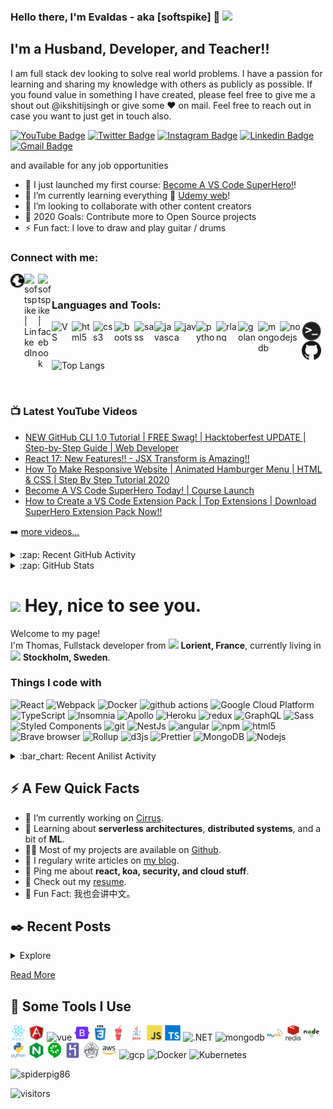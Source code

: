### Hello there, I'm Evaldas - aka [softspike] 👋 <a href="https://www.gautamkrishnar.com/"><img src="https://media.giphy.com/media/hvRJCLFzcasrR4ia7z/giphy.gif" width="25px"></a>
## I'm a Husband, Developer, and Teacher!!
I am full stack dev looking to solve real world problems. I have a passion for learning and sharing my knowledge with others as publicly as possible. If you found value in something I have created, please feel free to give me a shout out @ikshitijsingh or give some ♥ on mail. Feel free to reach out in case you want to just get in touch also. 

[![YouTube Badge](https://img.shields.io/badge/-@Dhruv%20Jain-c4302b?style=flat-square&labelColor=c4302b&logo=youtube&logoColor=white&link=https://www.youtube.com/channel/UCQXt2DMbgcjO5xpAd0cFS8A)](https://www.youtube.com/channel/UCQXt2DMbgcjO5xpAd0cFS8A) [![Twitter Badge](https://img.shields.io/badge/-@maddhruv-1ca0f1?style=flat-square&labelColor=1ca0f1&logo=twitter&logoColor=white&link=https://twitter.com/maddhruv)](https://twitter.com/maddhruv) [![Instagram Badge](https://img.shields.io/badge/-@maddhruv-F44747?style=flat-square&labelColor=F44747&logo=instagram&logoColor=white&link=https://instagram.com/maddhruv)](https://twitter.com/maddhruv) [![Linkedin Badge](https://img.shields.io/badge/-midhruvjaink-blue?style=flat-square&logo=Linkedin&logoColor=white&link=https://www.linkedin.com/in/midhruvjaink/)](https://www.linkedin.com/in/midhruvjaink/)
[![Gmail Badge](https://img.shields.io/badge/-dhruvjainpenny@gmail.com-c14438?style=flat-square&logo=Gmail&logoColor=white&link=mailto:dhruvjainpenny@gmail.com)](mailto:dhruvjainpenny@gmail.com)

and available for any job opportunities

- 🔭 I just launched my first course: [Become A VS Code SuperHero!][course]!
- 🌱 I’m currently learning everything 🤣  [Udemy web][course1]!
- 👯 I’m looking to collaborate with other content creators
- 🥅 2020 Goals: Contribute more to Open Source projects
- ⚡ Fun fact: I love to draw and play guitar / drums

### Connect with me:

[<img align="left" alt="codeSTACKr.com" width="22px" src="https://raw.githubusercontent.com/iconic/open-iconic/master/svg/globe.svg" />][website]
[<img align="left" alt="softspike | LinkedIn" width="22px" src="https://cdn.jsdelivr.net/npm/simple-icons@v3/icons/linkedin.svg" />][linkedin]
<img align="left" alt="softspike | facebook" width="22px" src="https://cdn.jsdelivr.net/npm/simple-icons@v3/icons/facebook.svg" />
<br />

### Languages and Tools:

<img align="left" alt="VS" src="https://cdn.worldvectorlogo.com/logos/visual-studio-code-1.svg" width="32px" height="34"/>
<img align="left" alt="html5" src="https://devicons.github.io/devicon/devicon.git/icons/html5/html5-original-wordmark.svg" width="34"/>
<img align="left" alt="css3" src="https://devicons.github.io/devicon/devicon.git/icons/css3/css3-original-wordmark.svg" width="34"/>
<img align="left" alt="bootstrap" src="https://devicons.github.io/devicon/devicon.git/icons/bootstrap/bootstrap-plain.svg" width="32" height="34"/>
<img align="left" alt="sass" src="https://devicons.github.io/devicon/devicon.git/icons/sass/sass-original.svg" width="32"/>
<img align="left" alt="javascript" src="https://devicons.github.io/devicon/devicon.git/icons/javascript/javascript-original.svg" width="32" height="34"/>
<img align="left" alt="java" src="https://devicons.github.io/devicon/devicon.git/icons/java/java-original-wordmark.svg" width="35" height="34"/>
<img align="left" alt="python" src="https://devicons.github.io/devicon/devicon.git/icons/python/python-original.svg" width="32" height="34"/>
<img align="left" alt="rlang" src="https://upload.wikimedia.org/wikipedia/commons/thumb/1/1b/R_logo.svg/1280px-R_logo.svg.png" width="35" height="32"/>
<img align="left" alt="golang" src="https://devicons.github.io/devicon/devicon.git/icons/go/go-original.svg" width="32" height="34"/>
<img align="left" alt="mongodb" src="https://devicons.github.io/devicon/devicon.git/icons/mongodb/mongodb-original-wordmark.svg" width="35"/>
<img align="left" alt="nodejs" src="https://devicons.github.io/devicon/devicon.git/icons/nodejs/nodejs-original-wordmark.svg" width="35"/>
<img align="left" alt="terminal" width="31px" src="https://raw.githubusercontent.com/github/explore/80688e429a7d4ef2fca1e82350fe8e3517d3494d/topics/terminal/terminal.png" />
<img align="left" alt="GitHub" width="31px" src="https://raw.githubusercontent.com/github/explore/78df643247d429f6cc873026c0622819ad797942/topics/github/github.png" />

![Top Langs](https://github-readme-stats.vercel.app/api/top-langs/?username=softspike&layout=compact) 



<br />

### 📺 Latest YouTube Videos

<!-- YOUTUBE:START -->
- [NEW GitHub CLI 1.0 Tutorial | FREE Swag! | Hacktoberfest UPDATE | Step-by-Step Guide | Web Developer](https://www.youtube.com/watch?v=Uzcr9YrdODU)
- [React 17: New Features!! - JSX Transform is Amazing!!](https://www.youtube.com/watch?v=8D-rWP3c088)
- [How To Make Responsive Website | Animated Hamburger Menu | HTML & CSS | Step By Step Tutorial 2020](https://www.youtube.com/watch?v=nME3fE3c9Qw)
- [Become A VS Code SuperHero Today! | Course Launch](https://www.youtube.com/watch?v=MIsHYGZ3MwQ)
- [How to Create a VS Code Extension Pack | Top Extensions | Download SuperHero Extension Pack Now!!](https://www.youtube.com/watch?v=DvNXEBxO3YQ)
<!-- YOUTUBE:END -->

➡️ [more videos...](https://youtube.com/codestackr)

<details>
  <summary>:zap: Recent GitHub Activity</summary>
  
<!--START_SECTION:activity-->
1. 💪 Opened PR [#259](https://github.com/florinpop17/app-ideas/pull/259) in [florinpop17/app-ideas](https://github.com/florinpop17/app-ideas)
2. 🎉 Merged PR [#13](https://github.com/codeSTACKr/codeSTACKr/pull/13) in [softspike/softspike](https://github.com/softspike/softspike)
3. 💪 Opened PR [#13](https://github.com/codeSTACKr/codeSTACKr/pull/13) in [softspike/softspike](https://github.com/softspike/softspike)
4. 🎉 Merged PR [#12](https://github.com/codeSTACKr/codeSTACKr/pull/12) in [codeSTACKr/codeSTACKr](https://github.com/codeSTACKr/codeSTACKr)
5. 💪 Opened PR [#12](https://github.com/codeSTACKr/codeSTACKr/pull/12) in [codeSTACKr/codeSTACKr](https://github.com/codeSTACKr/codeSTACKr)
<!--END_SECTION:activity-->

</details>

<details>
  
  <summary>:zap: GitHub Stats</summary>
  
![Top Langs](https://github-readme-stats.vercel.app/api/top-langs/?username=softspike&layout=compact)

</details>

[website]: https://codeSTACKr.com
[course]: http://vsCodeHero.com
[course1]: https://www.udemy.com/course/the-complete-web-developer-zero-to-mastery/learn/lecture/8582542#overview
[twitter]: https://twitter.com/codeSTACKr
[youtube]: https://youtube.com/codeSTACKr
[instagram]: https://instagram.com/codeSTACKr
[linkedin]: https://linkedin.com/in/codeSTACKr
[webdevplaylist]: https://www.youtube.com/playlist?list=PLkwxH9e_vrAJ0WbEsFA9W3I1W-g_BTsbt
[jsplaylist]: https://www.youtube.com/playlist?list=PLkwxH9e_vrALRJKu7wfXby3MKeflhTu6B
[cssplaylist]: https://www.youtube.com/playlist?list=PLkwxH9e_vrALSdvZuEh6gqQdmDoDIoqz4
[reactplaylist]: https://www.youtube.com/playlist?list=PLkwxH9e_vrAK4TdffpxKY3QGyHCpxFcQ0

<h1><img src="https://emojis.slackmojis.com/emojis/images/1531849430/4246/blob-sunglasses.gif?1531849430" width="30"/> Hey, nice to see you.</h1>


<p>Welcome to my page! </br> I'm Thomas, Fullstack developer from <img src="https://image.flaticon.com/icons/svg/197/197560.svg" width="13"/> <b>Lorient, France</b>, currently living in <img src="https://image.flaticon.com/icons/svg/197/197564.svg" width="13"/> <b>Stockholm, Sweden</b>. </p>
<h3>Things I code with</h3>
<p>
  <img alt="React" src="https://img.shields.io/badge/-React-45b8d8?style=flat-square&logo=react&logoColor=white" />
  <img alt="Webpack" src="https://img.shields.io/badge/-Webpack-8DD6F9?style=flat-square&logo=webpack&logoColor=white" /> 
  <img alt="Docker" src="https://img.shields.io/badge/-Docker-46a2f1?style=flat-square&logo=docker&logoColor=white" />
  <img alt="github actions" src="https://img.shields.io/badge/-Github_Actions-2088FF?style=flat-square&logo=github-actions&logoColor=white" />
  <img alt="Google Cloud Platform" src="https://img.shields.io/badge/-Google_Cloud_Platform-1a73e8?style=flat-square&logo=google-cloud&logoColor=white" />
  <img alt="TypeScript" src="https://img.shields.io/badge/-TypeScript-007ACC?style=flat-square&logo=typescript&logoColor=white" />
  <img alt="Insomnia" src="https://img.shields.io/badge/-Insomnia-5849BE?style=flat-square&logo=insomnia&logoColor=white" />
  <img alt="Apollo" src="https://img.shields.io/badge/-Apollo%20GraphQL-311C87?style=flat-square&logo=apollo-graphql&logoColor=white" />
  <img alt="Heroku" src="https://img.shields.io/badge/-Heroku-430098?style=flat-square&logo=heroku&logoColor=white" />
  <img alt="redux" src="https://img.shields.io/badge/-Redux-764ABC?style=flat-square&logo=redux&logoColor=white" />
  <img alt="GraphQL" src="https://img.shields.io/badge/-GraphQL-E10098?style=flat-square&logo=graphql&logoColor=white" />
  <img alt="Sass" src="https://img.shields.io/badge/-Sass-CC6699?style=flat-square&logo=sass&logoColor=white" />
  <img alt="Styled Components" src="https://img.shields.io/badge/-Styled_Components-db7092?style=flat-square&logo=styled-components&logoColor=white" />
  <img alt="git" src="https://img.shields.io/badge/-Git-F05032?style=flat-square&logo=git&logoColor=white" />
  <img alt="NestJs" src="https://img.shields.io/badge/-NestJs-ea2845?style=flat-square&logo=nestjs&logoColor=white" />
  <img alt="angular" src="https://img.shields.io/badge/-Angular-DD0031?style=flat-square&logo=angular&logoColor=white" />
  <img alt="npm" src="https://img.shields.io/badge/-NPM-CB3837?style=flat-square&logo=npm&logoColor=white" />
  <img alt="html5" src="https://img.shields.io/badge/-HTML5-E34F26?style=flat-square&logo=html5&logoColor=white" />
  <img alt="Brave browser" src="https://img.shields.io/badge/-Brave_Browser-FB542B?style=flat-square&logo=brave&logoColor=white" />
  <img alt="Rollup" src="https://img.shields.io/badge/-Rollup-EC4A3F?style=flat-square&logo=rollup.js&logoColor=white" />
  <img alt="d3js" src="https://img.shields.io/badge/-D3.js-F9A03C?style=flat-square&logo=d3.js&logoColor=white" />
  <img alt="Prettier" src="https://img.shields.io/badge/-Prettier-F7B93E?style=flat-square&logo=prettier&logoColor=white" />
  <img alt="MongoDB" src="https://img.shields.io/badge/-MongoDB-13aa52?style=flat-square&logo=mongodb&logoColor=white" />
  <img alt="Nodejs" src="https://img.shields.io/badge/-Nodejs-43853d?style=flat-square&logo=Node.js&logoColor=white" />
</p>

<details>
<summary>:bar_chart: Recent Anilist Activity</summary>
  
<!-- anilist_activity starts -->
* [watched episode 4 - 6](https://anilist.co/activity/126439022) of [UQ Holder!: Mahou Sensei Negima! 2](https://anilist.co/anime/21855)
* [watched episode 2](https://anilist.co/activity/126435449) of [Kami-tachi ni Hirowareta Otoko](https://anilist.co/anime/115740)
* [watched episode 11](https://anilist.co/activity/126435357) of [Wanjie Xianzong 4](https://anilist.co/anime/122689)
* [watched episode 45](https://anilist.co/activity/126435322) of [Wu Shang Shen Di](https://anilist.co/anime/119924)
* [watched episode 37](https://anilist.co/activity/126435294) of [Dubu Xiaoyao](https://anilist.co/anime/119927)
* [watched episode 1 - 3](https://anilist.co/activity/126185791) of [UQ Holder!: Mahou Sensei Negima! 2](https://anilist.co/anime/21855)
* [completed None](https://anilist.co/activity/126170911) of [Mahou Sensei Negima!](https://anilist.co/anime/157)
* [watched episode 19 - 25](https://anilist.co/activity/126170883) of [Mahou Sensei Negima!](https://anilist.co/anime/157)
* [watched episode 65](https://anilist.co/activity/125837995) of [Wushen Zhuzai](https://anilist.co/anime/117168)
* [watched episode 2](https://anilist.co/activity/125837932) of [Mahouka Koukou no Rettousei: Raihousha-hen](https://anilist.co/anime/112300)
<!-- anilist_activity ends -->

</details>



<h2>⚡️ A Few Quick Facts</h2>
<ul>
<li>🔭 I’m currently working on <a href="https://github.com/Spiderpig86/Cirrus">Cirrus</a>.</li>
<li>🧐 Learning about <strong>serverless architectures</strong>, <strong>distributed systems</strong>, and a bit of <strong>ML</strong>.</li>
<li>👨‍💻 Most of my projects are available on <a href="https://github.com/Spiderpig86">Github</a>.</li>
<li>📝 I regulary write articles on <a href="https://slim.netlify.app">my blog</a>.</li>
<li>💬 Ping me about <strong>react, koa, security, and cloud stuff</strong>.</li>
<li>📙 Check out my <a href="https://www.stanleylim.me/resume/resume.pdf">resume</a>.</li>
<li>🎉 Fun Fact: 我也会讲中文。</li>
</ul>
<h2>✒️ Recent Posts</h2>
<details>
    <summary>Explore</summary>
    <li><a target="_blank" href="https://slim.netlify.app/pitfalls-of-the-singleton-bean">Pitfalls of the Singleton Bean — October 11, 2020</a></li><li><a target="_blank" href="https://slim.netlify.app/clickjacking-using-iframes-a-case-study">Clickjacking Using Iframes: A Case Study — July 12, 2020</a></li><li><a target="_blank" href="https://slim.netlify.app/cobol---the-hottest-programming-language-out-there">COBOL — The Hottest Programming Language Out There — May 03, 2020</a></li><li><a target="_blank" href="https://slim.netlify.app/seattle.rain.corona">seattle. rain. corona. — April 12, 2020</a></li><li><a target="_blank" href="https://slim.netlify.app/i-was-wrong-about-startup-meetups">i was wrong about startup meetups — August 29, 2019</a></li>
</details>
<p><a target="_blank" href="https://slim.netlify.app">Read More</a></p>
<h2>🚀 Some Tools I Use</h2>
<p align="left">
<img src="https://raw.githubusercontent.com/devicons/devicon/master/icons/react/react-original-wordmark.svg" alt="react" width="25" height="25" />
<img src="https://raw.githubusercontent.com/devicons/devicon/master/icons/angularjs/angularjs-original.svg" alt="angular-js" width="25" height="25" />
<img src="https://devicons.github.io/devicon/devicon.git/icons/vuejs/vuejs-original-wordmark.svg" alt="vue" width="25" height="25" />
<img src="https://raw.githubusercontent.com/devicons/devicon/master/icons/bootstrap/bootstrap-plain.svg" alt="bootstrap" width="25" height="25" />
<img src="https://raw.githubusercontent.com/devicons/devicon/master/icons/css3/css3-original-wordmark.svg" alt="css3" width="25" height="25" />
<img src="https://raw.githubusercontent.com/devicons/devicon/master/icons/gulp/gulp-plain.svg" alt="gulp" width="25" height="25" />
<img src="https://raw.githubusercontent.com/devicons/devicon/master/icons/java/java-original-wordmark.svg" alt="java" width="25" height="25" />
<img src="https://raw.githubusercontent.com/devicons/devicon/master/icons/javascript/javascript-original.svg" alt="javascript" width="25" height="25" />
<img src="https://raw.githubusercontent.com/devicons/devicon/master/icons/typescript/typescript-original.svg" alt="typescript" width="25" height="25" />
<img src="https://devicons.github.io/devicon/devicon.git/icons/dot-net/dot-net-original-wordmark.svg" alt=".NET" width="25" height="25" />
<img src="https://devicons.github.io/devicon/devicon.git/icons/mongodb/mongodb-original-wordmark.svg" alt="mongodb" width="25" height="25" />
<img src="https://raw.githubusercontent.com/devicons/devicon/master/icons/mysql/mysql-original-wordmark.svg" alt="mysql" width="25" height="25" />
<img src="https://raw.githubusercontent.com/devicons/devicon/master/icons/redis/redis-original-wordmark.svg" alt="redis" width="25" height="25" />
<img src="https://raw.githubusercontent.com/devicons/devicon/master/icons/nodejs/nodejs-original-wordmark.svg" alt="nodejs" width="25" height="25" />
<img src="https://raw.githubusercontent.com/devicons/devicon/master/icons/python/python-original-wordmark.svg" alt="python" width="25" height="25" />
<img src="https://raw.githubusercontent.com/devicons/devicon/master/icons/nginx/nginx-original.svg" alt="nginx" width="25" height="25" />
<img src="https://raw.githubusercontent.com/devicons/devicon/master/icons/cucumber/cucumber-plain.svg" alt="cucumber" width="25" height="25" />
<img src="https://raw.githubusercontent.com/devicons/devicon/master/icons/heroku/heroku-plain.svg" alt="heroku" width="25" height="25" />
<img src="https://raw.githubusercontent.com/devicons/devicon/master/icons/travis/travis-plain.svg" alt="travis" width="25" height="25" />
<img src="https://raw.githubusercontent.com/github/explore/80688e429a7d4ef2fca1e82350fe8e3517d3494d/topics/aws/aws.png" alt="aws" width="25" height="25" />
<img src="https://www.vectorlogo.zone/logos/google_cloud/google_cloud-icon.svg" alt="gcp" width="25" height="25" />
<img src="https://devicons.github.io/devicon/devicon.git/icons/docker/docker-original-wordmark.svg" alt="Docker" width="25" height="25" />
<img src="https://www.vectorlogo.zone/logos/kubernetes/kubernetes-icon.svg" alt="Kubernetes" width="25" height="25" />
</p>
<img src="https://github-readme-stats.vercel.app/api?username=spiderpig86&show_icons=true&count_private=true" alt="spiderpig86" />
<p><img src="https://visitor-badge.glitch.me/badge?page_id=Spiderpig86.Spiderpig86" alt="visitors"></p>

